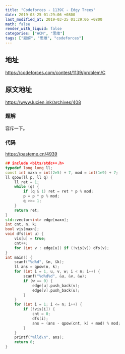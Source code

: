 ```yaml
---
title: "Codeforces - 1139C - Edgy Trees"
date: 2019-03-25 01:29:06 +0800
last_modified_at: 2019-03-25 01:29:06 +0800
math: false
render_with_liquid: false
categories: ["ACM", "思维"]
tags: ["题解", "思维", "codeforces"]
---
```


## 地址

https://codeforces.com/contest/1139/problem/C

## 原文地址

https://www.lucien.ink/archives/408

### 题解

容斥一下。

### 代码

https://pasteme.cn/4939

```cpp
## include <bits/stdc++.h>
typedef long long ll;
const int maxn = int(2e5) + 7, mod = int(1e9) + 7;
ll qpow(ll p, ll q) {
    ll ret = 1;
    while (q) {
        if (q & 1) ret = ret * p % mod;
        p = p * p % mod;
        q >>= 1;
    }
    return ret;
}
std::vector<int> edge[maxn];
int cnt, n, k;
bool vis[maxn];
void dfs(int u) {
    vis[u] = true;
    cnt++;
    for (int v : edge[u]) if (!vis[v]) dfs(v);
}
int main() {
    scanf("%d%d", &n, &k);
    ll ans = qpow(n, k);
    for (int i = 1, u, v, w; i < n; i++) {
        scanf("%d%d%d", &u, &v, &w);
        if (w == 0) {
            edge[u].push_back(v);
            edge[v].push_back(u);
        }
    }
    for (int i = 1; i <= n; i++) {
        if (!vis[i]) {
            cnt = 0;
            dfs(i);
            ans = (ans - qpow(cnt, k) + mod) % mod;
        }
    }
    printf("%lld\n", ans);
    return 0;
}
```